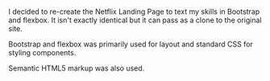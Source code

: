 I decided to re-create the Netflix Landing Page to text my skills in Bootstrap and flexbox. It isn't exactly identical but it can pass as a clone to the original site. 

Bootstrap and flexbox was primarily used for layout and standard CSS for styling components.

Semantic HTML5 markup was also used.
